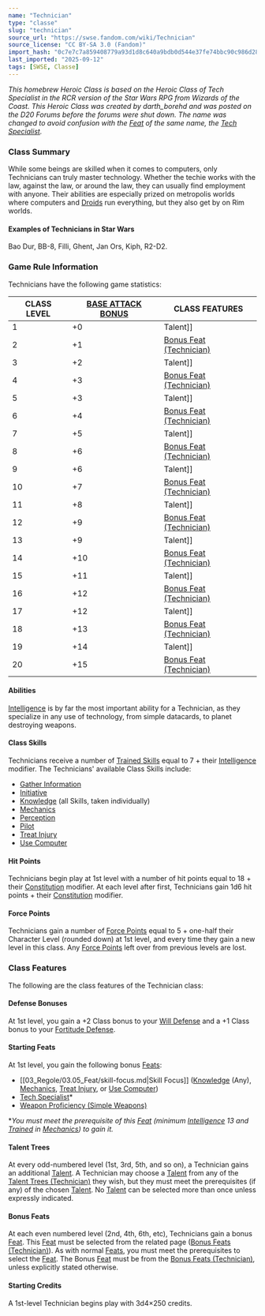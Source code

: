 ```yaml
---
name: "Technician"
type: "classe"
slug: "technician"
source_url: "https://swse.fandom.com/wiki/Technician"
source_license: "CC BY-SA 3.0 (Fandom)"
import_hash: "0c7e7c7a859408779a93d1d8c640a9bdb0d544e37fe74bbc90c986d2846a8165"
last_imported: "2025-09-12"
tags: [SWSE, Classe]
---
```

*This homebrew Heroic Class is based on the Heroic Class of Tech Specialist in the RCR version of the Star Wars RPG from Wizards of the Coast. This Heroic Class was created by darth_borehd and was posted on the D20 Forums before the forums were shut down. The name was changed to avoid confusion with the [Feat](https://swse.fandom.com/wiki/Feat) of the same name, the [Tech Specialist](https://swse.fandom.com/wiki/Tech_Specialist).*
### Class Summary
While some beings are skilled when it comes to computers, only Technicians can truly master technology. Whether the techie works with the law, against the law, or around the law, they can usually find employment with anyone. Their abilities are especially prized on metropolis worlds where computers and [Droids](https://swse.fandom.com/wiki/Droids) run everything, but they also get by on Rim worlds.

#### **Examples of Technicians in Star Wars**
Bao Dur, BB-8, Filli, Ghent, Jan Ors, Kiph, R2-D2.

### Game Rule Information
Technicians have the following game statistics:

| CLASS LEVEL | [BASE ATTACK BONUS](https://swse.fandom.com/wiki/BASE_ATTACK_BONUS) | CLASS FEATURES |
| --- | --- | --- |
| 1 | <nowiki>+0</nowiki> | Talent]] |
| 2 | <nowiki>+1</nowiki> | [Bonus Feat (Technician)](https://swse.fandom.com/wiki/Bonus_Feat_(Technician)) |
| 3 | <nowiki>+2</nowiki> | Talent]] |
| 4 | <nowiki>+3</nowiki> | [Bonus Feat (Technician)](https://swse.fandom.com/wiki/Bonus_Feat_(Technician)) |
| 5 | <nowiki>+3</nowiki> | Talent]] |
| 6 | <nowiki>+4</nowiki> | [Bonus Feat (Technician)](https://swse.fandom.com/wiki/Bonus_Feat_(Technician)) |
| 7 | <nowiki>+5</nowiki> | Talent]] |
| 8 | <nowiki>+6</nowiki> | [Bonus Feat (Technician)](https://swse.fandom.com/wiki/Bonus_Feat_(Technician)) |
| 9 | <nowiki>+6</nowiki> | Talent]] |
| 10 | <nowiki>+7</nowiki> | [Bonus Feat (Technician)](https://swse.fandom.com/wiki/Bonus_Feat_(Technician)) |
| 11 | <nowiki>+8</nowiki> | Talent]] |
| 12 | <nowiki>+9</nowiki> | [Bonus Feat (Technician)](https://swse.fandom.com/wiki/Bonus_Feat_(Technician)) |
| 13 | <nowiki>+9</nowiki> | Talent]] |
| 14 | <nowiki>+10</nowiki> | [Bonus Feat (Technician)](https://swse.fandom.com/wiki/Bonus_Feat_(Technician)) |
| 15 | <nowiki>+11</nowiki> | Talent]] |
| 16 | <nowiki>+12</nowiki> | [Bonus Feat (Technician)](https://swse.fandom.com/wiki/Bonus_Feat_(Technician)) |
| 17 | <nowiki>+12</nowiki> | Talent]] |
| 18 | <nowiki>+13</nowiki> | [Bonus Feat (Technician)](https://swse.fandom.com/wiki/Bonus_Feat_(Technician)) |
| 19 | <nowiki>+14</nowiki> | Talent]] |
| 20 | <nowiki>+15</nowiki> | [Bonus Feat (Technician)](https://swse.fandom.com/wiki/Bonus_Feat_(Technician)) |

#### **Abilities**
[Intelligence](https://swse.fandom.com/wiki/Intelligence) is by far the most important ability for a Technician, as they specialize in any use of technology, from simple datacards, to planet destroying weapons.

#### **Class Skills**
Technicians receive a number of [Trained Skills](https://swse.fandom.com/wiki/Trained_Skills) equal to 7 + their [Intelligence](https://swse.fandom.com/wiki/Intelligence) modifier. The Technicians' available Class Skills include:

- [Gather Information](https://swse.fandom.com/wiki/Gather_Information)
- [Initiative](https://swse.fandom.com/wiki/Initiative)
- [Knowledge](https://swse.fandom.com/wiki/Knowledge) (all Skills, taken individually)
- [Mechanics](https://swse.fandom.com/wiki/Mechanics)
- [Perception](https://swse.fandom.com/wiki/Perception)
- [Pilot](https://swse.fandom.com/wiki/Pilot)
- [Treat Injury](https://swse.fandom.com/wiki/Treat_Injury)
- [Use Computer](https://swse.fandom.com/wiki/Use_Computer)

#### **Hit Points**
Technicians begin play at 1st level with a number of hit points equal to 18 + their [Constitution](https://swse.fandom.com/wiki/Constitution) modifier. At each level after first, Technicians gain 1d6 hit points + their [Constitution](https://swse.fandom.com/wiki/Constitution) modifier.

#### **Force Points**
Technicians gain a number of [Force Points](https://swse.fandom.com/wiki/Force_Points) equal to 5 + one-half their Character Level (rounded down) at 1st level, and every time they gain a new level in this class. Any [Force Points](https://swse.fandom.com/wiki/Force_Points) left over from previous levels are lost.

### Class Features
The following are the class features of the Technician class:

#### **Defense Bonuses**
At 1st level, you gain a +2 Class bonus to your [Will Defense](https://swse.fandom.com/wiki/Will_Defense) and a +1 Class bonus to your [Fortitude Defense](https://swse.fandom.com/wiki/Fortitude_Defense).

#### **Starting Feats**
At 1st level, you gain the following bonus [Feats](https://swse.fandom.com/wiki/Feats):

- [[03_Regole/03.05_Feat/skill-focus.md|Skill Focus]] ([Knowledge](https://swse.fandom.com/wiki/Knowledge) (Any), [Mechanics](https://swse.fandom.com/wiki/Mechanics), [Treat Injury](https://swse.fandom.com/wiki/Treat_Injury), or [Use Computer](https://swse.fandom.com/wiki/Use_Computer))
- [Tech Specialist](https://swse.fandom.com/wiki/Tech_Specialist)*
- [Weapon Proficiency (Simple Weapons)](https://swse.fandom.com/wiki/Weapon_Proficiency_(Simple_Weapons))

**You must meet the prerequisite of this [Feat](https://swse.fandom.com/wiki/Feat) (minimum [Intelligence](https://swse.fandom.com/wiki/Intelligence) 13 and [Trained](https://swse.fandom.com/wiki/Trained) in [Mechanics](https://swse.fandom.com/wiki/Mechanics)) to gain it.*

#### **Talent Trees**
At every odd-numbered level (1st, 3rd, 5th, and so on), a Technician gains an additional [Talent](https://swse.fandom.com/wiki/Talent). A Technician may choose a [Talent](https://swse.fandom.com/wiki/Talent) from any of the [Talent Trees (Technician)](https://swse.fandom.com/wiki/Talent_Trees_(Technician)) they wish, but they must meet the prerequisites (if any) of the chosen [Talent](https://swse.fandom.com/wiki/Talent). No [Talent](https://swse.fandom.com/wiki/Talent) can be selected more than once unless expressly indicated.
#### **Bonus Feats**
At each even numbered level (2nd, 4th, 6th, etc), Technicians gain a bonus [Feat](https://swse.fandom.com/wiki/Feat). This [Feat](https://swse.fandom.com/wiki/Feat) must be selected from the related page ([Bonus Feats (Technician)](https://swse.fandom.com/wiki/Bonus_Feats_(Technician))). As with normal [Feats](https://swse.fandom.com/wiki/Feats), you must meet the prerequisites to select the [Feat](https://swse.fandom.com/wiki/Feat). The Bonus [Feat](https://swse.fandom.com/wiki/Feat) must be from the [Bonus Feats (Technician)](https://swse.fandom.com/wiki/Bonus_Feats_(Technician)), unless explicitly stated otherwise.
#### **Starting Credits**
A 1st-level Technician begins play with 3d4×250 credits.